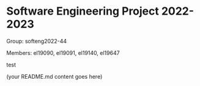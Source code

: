 # Software Engineering Project 2022-2023

Group: softeng2022-44

Members: el19090, el19091, el19140, el19647
  
test  
  
(your README.md content goes here)

